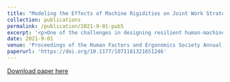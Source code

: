 ```yaml
---
title: "Modeling the Effects of Machine Rigidities on Joint Work Strategies"
collection: publications
permalink: /publication/2021-9-01-pub5
excerpt: '<p>One of the challenges in designing resilient human-machine systems is that machine capabilities are inherently rigid. A resilient joint cognitive system can anticipate and adapt to changing work demands effectively, but limitations of machines can make this adaptation constrained and less fluid. By identifying and accommodating for these rigidities in the design of human-machine system architectures, developers can build human-machine systems that support multiple contexts. This paper proposes a work-modeling approach for analyzing joint human-machine work strategies, focusing on identifying interdependencies that would support opportunistic adaptation and reduce the risk of machine rigidity leading to brittle failures of a human-machine system. The approach is applied to a case study in space operations to demonstrate how interdependencies can be identified and evaluated. The results of this analysis provide early insight into how team adaptation and machine limitations can be systematically accounted for in system architecture design.</p>'
date: 2021-9-01
venue: 'Proceedings of the Human Factors and Ergonomics Society Annual Meeting'
paperurl: 'https://doi.org/10.1177/1071181321651246'
---
```


<a href='https://doi.org/10.1177/1071181321651246'>Download paper here</a>
